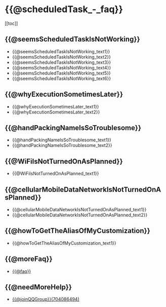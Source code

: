 # {{@scheduledTask_-_faq}}
[[toc]]

## {{@seemsScheduledTaskIsNotWorking}}
* {{@seemsScheduledTaskIsNotWorking_text1}}
* {{@seemsScheduledTaskIsNotWorking_text2}}
* {{@seemsScheduledTaskIsNotWorking_text3}}
* {{@seemsScheduledTaskIsNotWorking_text4}}
* {{@seemsScheduledTaskIsNotWorking_text5}}
* {{@seemsScheduledTaskIsNotWorking_text6}}

## {{@whyExecutionSometimesLater}}
* {{@whyExecutionSometimesLater_text1}}
* {{@whyExecutionSometimesLater_text2}}

## {{@handPackingNameIsSoTroublesome}}
* {{@handPackingNameIsSoTroublesome_text1}}
* {{@handPackingNameIsSoTroublesome_text2}}<Badge text="6.7+" type="tip" vertical="top"/>

## {{@WiFiIsNotTurnedOnAsPlanned}}
* {{@WiFiIsNotTurnedOnAsPlanned_text1}}

## {{@cellularMobileDataNetworkIsNotTurnedOnAsPlanned}}
* {{@cellularMobileDataNetworkIsNotTurnedOnAsPlanned_text1}}
* {{@cellularMobileDataNetworkIsNotTurnedOnAsPlanned_text2}}

## {{@howToGetTheAliasOfMyCustomization}}
* {{@howToGetTheAliasOfMyCustomization_text1}}

## {{@moreFaq}}
* [{{@faq}}](../faq/)

## {{@needMoreHelp}}
- [{{@joinQQGroup}}(704086494)](https://jq.qq.com/?_wv=1027&k=5RJffet)

